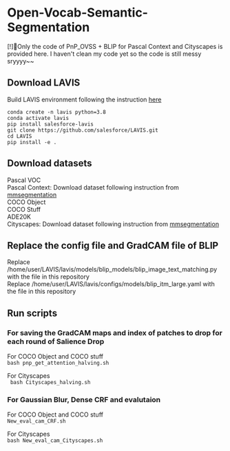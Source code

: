 # Open-Vocab-Semantic-Segmentation

[!]Only the code of PnP_OVSS + BLIP for Pascal Context and Cityscapes is provided here. I haven't clean my code yet so the code is still messy sryyyy~~

## Download LAVIS
Build LAVIS environment following the instruction [here](https://www.google.com](https://github.com/salesforce/LAVIS/tree/ac8fc98c93c02e2dfb727e24a361c4c309c8dbbc?tab=readme-ov-file#installation)https://github.com/salesforce/LAVIS/tree/ac8fc98c93c02e2dfb727e24a361c4c309c8dbbc?tab=readme-ov-file#installation)
```
conda create -n lavis python=3.8 
conda activate lavis 
pip install salesforce-lavis 
git clone https://github.com/salesforce/LAVIS.git 
cd LAVIS 
pip install -e .
```

## Download datasets
Pascal VOC <br>
Pascal Context: Download dataset following instruction from [mmsegmentation](https://github.com/open-mmlab/mmsegmentation/blob/main/docs/en/user_guides/2_dataset_prepare.md#pascal-context) <br>
COCO Object <br>
COCO Stuff <br>
ADE20K <br>
Cityscapes: Download dataset following instruction from [mmsegmentation](https://github.com/open-mmlab/mmsegmentation/blob/main/docs/en/user_guides/2_dataset_prepare.md#pascal-context) <br>

## Replace the config file and GradCAM file of BLIP
Replace /home/user/LAVIS/lavis/models/blip_models/blip_image_text_matching.py with the file in this repository <br>
Replace /home/user/LAVIS/lavis/configs/models/blip_itm_large.yaml with the file in this repository <br>

## Run scripts
### For saving the GradCAM maps and index of patches to drop for each round of Salience Drop

For COCO Object and COCO stuff <br>
`bash pnp_get_attention_halving.sh`

For Cityscapes <br>
` bash Cityscapes_halving.sh`


### For Gaussian Blur, Dense CRF and evalutaion

For COCO Object and COCO stuff <br>
`New_eval_cam_CRF.sh`

For Cityscapes <br>
`bash New_eval_cam_Cityscapes.sh`
